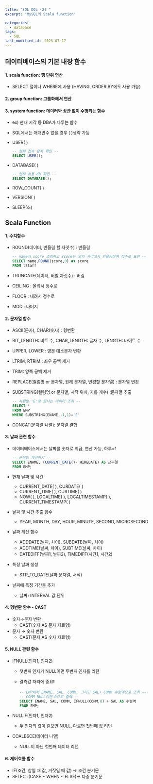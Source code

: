 ```yaml
---
title: "SQL DQL (2) "
excerpt: "MySQL의 Scala function"

categories:
  - database
tags:
  - SQL
last_modified_at: 2023-07-17
---
```

## 데이터베이스의 기본 내장 함수

#### **1. scala function: 행 단위 연산**
- SELECT 절이나  WHERE에 사용 (HAVING, ORDER BY에도 사용 가능)

#### 2. group function: 그룹화해서 연산

#### 3. system function: 데이터와 상관 없이 수행되는 함수
- ex) 현재 시각 등 DBA가 다루는 함수
- SQL에서는 매개변수 없을 경우 ( )생략 가능
- USER( )
    
    ```sql
    -- 현재 접속 유저 확인 --
    SELECT USER();
    ```
    
- DATABASE( )
    
    ```sql
    -- 현재 사용 db 확인 --
    SELECT DATABASE();
    ```
    
- ROW_COUNT( )
- VERSION( )
- SLEEP(초)

## Scala Function

#### 1. 수치함수
- ROUND(데이터, 반올림 할 자릿수) : 반올림
    
    ```sql
    -- name과 score 조회하고 score는 일의 자리에서 반올림하여 정수로 표현 --
    SELECT name,ROUND(score,0) as score
    FROM tStaff
    ```
    
- TRUNCATE(데이터, 버릴 자릿수) : 버림
- CEILING : 올려서 정수로
- FLOOR : 내려서 정수로
- MOD : 나머지

#### 2. 문자열 함수
- ASCII(문자), CHAR(숫자) : 형변환
- BIT_LENGTH: 비트 수, CHAR_LENGTH: 글자 수, LENGTH: 바이트 수 
- UPPER, LOWER : 영문 대소문자 변환
- LTRIM, RTRIM : 좌우 공백 제거
- TRIM: 양쪽 공백 제거
- REPLACE(컬럼명 or 문자열, 원래 문자열, 변경할 문자열) : 문자열 변경
- SUBSTRING(컬럼명 or 문자열, 시작 위치, 자를 개수) :문자열 추출
    
    ```sql
    -- 사원명 'E'로 끝나는 데이터 조회 --
    SELECT *
    FROM EMP
    WHERE SUBSTRING(ENAME,-1,1)='E'
    ```
    
- CONCAT(문자열 나열): 문자열 결합 

#### 3. 날짜 관련 함수

- 데이터베이스에서는 날짜를 숫자로 취급, 연산 가능, 하루=1

    ```sql
    -- 근무일 계산하기 --
    SELECT ENAME, (CURRENT_DATE()- HIREDATE) AS 근무일
    FROM EMP;
    ```

- 현재 날짜 및 시간
    - CURRENT_DATE( ), CURDATE( )
    - CURRENT_TIME( ), CURTIME( )
    - NOW( ), LOCALTIME( ), LOCALTIMESTAMP( ), CURRENT_TIMESTAMP( )
- 날짜 및 시간 추출 함수
    - YEAR, MONTH, DAY, HOUR, MINUTE, SECOND, MICROSECOND
- 날짜 계산 함수
    - ADDDATE(날짜, 차이), SUBDATE(날짜, 차이)
    - ADDTIME(날짜, 차이), SUBTIME(날짜, 차이)
    - DATEDIFF(날짜1, 날짜2), TIMEDIFF(시간1, 시간2)
- 특정 날짜 생성
    - STR_TO_DATE(날짜 문자열, 서식)
- 날짜에 특정 기간을 추가
    - 날짜+INTERVAL 값 단위

#### 4. 형변환 함수 - CAST
- 숫자→문자 변환
    - CAST(숫자 AS 문자 자료형)
- 문자 → 숫자 변환
    - CAST(문자 AS 숫자 자료형)

#### 5. NULL 관련 함수
- IFNULL(인자1, 인자2)
    - 첫번째 인자가 NULL이면 두번째 인자를 리턴
    - 결측값 처리에 중요❗
        
        ```sql
        -- EMP에서 ENAME, SAL, COMM, 그리고 SAL+ COMM 수령액으로 조회 --
        -- COMM NULL이면 0으로 출력 --
        SELECT ENAME, SAL, COMM, IFNULL(COMM,0) + SAL AS 수령액
        FROM EMP;
        ```
        
- NULLIF(인자1, 인자2)
    - 두 인자의 값이 같으면 NULL, 다르면 첫번째 값 리턴
- COALESCE(데이터 나열)
    - NULL이 아닌 첫번째 데이터 리턴

#### 6. 제어흐름 함수
- IF(조건, 참일 때 값, 거짓일 때 값) → 조건 분기문
- SELECT(CASE ~ WHEN ~ ELSE)→ 다중 분기문